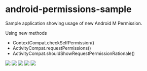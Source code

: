 # android-permissions-sample

Sample application showing usage of new Android M Permission.

Using new methods
* ContextCompat.checkSelfPermission()
* ActivityCompat.requestPermissions()
* ActivityCompat.shouldShowRequestPermissionRationale() 

 
![](screens/p0.png)
![](screens/p1.png)
![](screens/p2.png)
![](screens/p3.png)
![](screens/p4.png)

